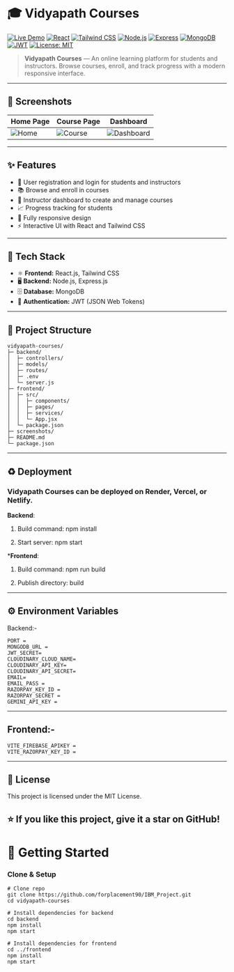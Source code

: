 # 🎓 Vidyapath Courses

[![Live Demo](https://img.shields.io/badge/Live-Demo-green?style=for-the-badge&logo=render)](https://vidyapath-coureses-1.onrender.com/)
[![React](https://img.shields.io/badge/Frontend-React-blue?style=for-the-badge&logo=react)](https://reactjs.org/)
[![Tailwind CSS](https://img.shields.io/badge/Styling-Tailwind%20CSS-blue?style=for-the-badge&logo=tailwind-css)](https://tailwindcss.com/)
[![Node.js](https://img.shields.io/badge/Backend-Node.js-brightgreen?style=for-the-badge&logo=node.js)](https://nodejs.org/)
[![Express](https://img.shields.io/badge/Server-Express-black?style=for-the-badge&logo=express)](https://expressjs.com/)
[![MongoDB](https://img.shields.io/badge/Database-MongoDB-green?style=for-the-badge&logo=mongodb)](https://www.mongodb.com/)
[![JWT](https://img.shields.io/badge/Authentication-JWT-orange?style=for-the-badge)](https://jwt.io/)
[![License: MIT](https://img.shields.io/badge/License-MIT-yellow?style=for-the-badge)](./LICENSE)

> **Vidyapath Courses** — An online learning platform for students and instructors. Browse courses, enroll, and track progress with a modern responsive interface.  

---

## 📸 Screenshots

| Home Page | Course Page | Dashboard |
|-----------|-------------|-----------|
| ![Home](path/to/home-screenshot.png) | ![Course](path/to/course-screenshot.png) | ![Dashboard](path/to/dashboard-screenshot.png) |

---

## ✨ Features

- 🔐 User registration and login for students and instructors  
- 📚 Browse and enroll in courses  
- 📝 Instructor dashboard to create and manage courses  
- 📈 Progress tracking for students  
- 📱 Fully responsive design  
- ⚡ Interactive UI with React and Tailwind CSS  

---

## 🧰 Tech Stack

- ⚛️ **Frontend:** React.js, Tailwind CSS  
- 🖥 **Backend:** Node.js, Express.js  
- 🗄 **Database:** MongoDB  
- 🔐 **Authentication:** JWT (JSON Web Tokens)  

---

## 📂 Project Structure
```base
vidyapath-courses/
├─ backend/
│  ├─ controllers/
│  ├─ models/
│  ├─ routes/
│  ├─ .env
│  └─ server.js
├─ frontend/
│  ├─ src/
│  │  ├─ components/
│  │  ├─ pages/
│  │  ├─ services/
│  │  └─ App.jsx
│  └─ package.json
├─ screenshots/
├─ README.md
└─ package.json
```
---
## ♻️ Deployment

### Vidyapath Courses can be deployed on Render, Vercel, or Netlify.

**Backend**:

1. Build command: npm install

2. Start server: npm start

***Frontend**:

1. Build command: npm run build

2. Publish directory: build
---

## ⚙️ Environment Variables
Backend:-
```
PORT = 
MONGODB_URL =
JWT_SECRET=
CLOUDINARY_CLOUD_NAME=
CLOUDINARY_API_KEY=
CLOUDINARY_API_SECRET=
EMAIL=
EMAIL_PASS =
RAZORPAY_KEY_ID =
RAZORPAY_SECRET = 
GEMINI_API_KEY =
```
---
## Frontend:-
```
VITE_FIREBASE_APIKEY = 
VITE_RAZORPAY_KEY_ID =
```
---
## 📜 License

This project is licensed under the MIT License.

⭐ If you like this project, give it a star on GitHub!
---

# 🚀 Getting Started
### Clone & Setup
```
# Clone repo
git clone https://github.com/forplacement90/IBM_Project.git
cd vidyapath-courses

# Install dependencies for backend
cd backend
npm install
npm start

# Install dependencies for frontend
cd ../frontend
npm install
npm start
```

